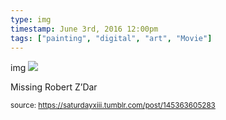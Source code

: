 ```yaml
---
type: img
timestamp: June 3rd, 2016 12:00pm
tags: ["painting", "digital", "art", "Movie"]
---
```

img
<img src="https://saturdayxiii.github.io/media/145363605283.jpg"/>

Missing Robert Z’Dar
 
      
      
      
      
      
  
<small>source: https://saturdayxiii.tumblr.com/post/145363605283</small>
